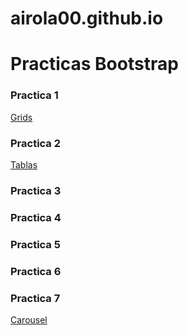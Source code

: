 # airola00.github.io
<h1>Practicas Bootstrap</h3>

<h3>Practica 1</h3>
<a href="https://airola00.github.io/Practica%20Bootstrap%201/Practica%20Bootstrap.html">Grids<a/>

<h3>Practica 2</h3>
<a href="https://airola00.github.io/Practica%20Bootstrap%201/TablasBoostrap.html">Tablas<a/>

<h3>Practica 3</h3>
<a href=""><a/>

<h3>Practica 4</h3>
<a href=""><a/>
 
<h3>Practica 5</h3>
<a href=""><a/>
 
<h3>Practica 6</h3>
<a href=""><a/>
  
<h3>Practica 7</h3>
<a href="https://airola00.github.io/Practica%207/Practica7Bootstrap.html">Carousel<a/> 
